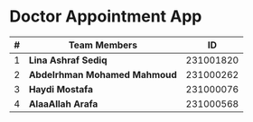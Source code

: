 # Doctor Appointment App
| # | Team Members                     | ID |
|---|------------------------------|-------------|
| 1 | **Lina Ashraf Sediq**        | 231001820   |
| 2 | **Abdelrhman Mohamed Mahmoud** | 231000262 |
| 3 | **Haydi Mostafa**            | 231000076   |
| 4 | **AlaaAllah Arafa**          | 231000568   |

 

